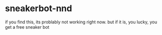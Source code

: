 # sneakerbot-nnd
if you find this, its problably not working right now. but if it is, you lucky, you get a free sneaker bot
